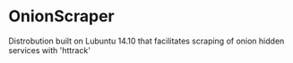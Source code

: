 # OnionScraper
Distrobution built on Lubuntu 14.10 that facilitates scraping of onion hidden services with 'httrack'
